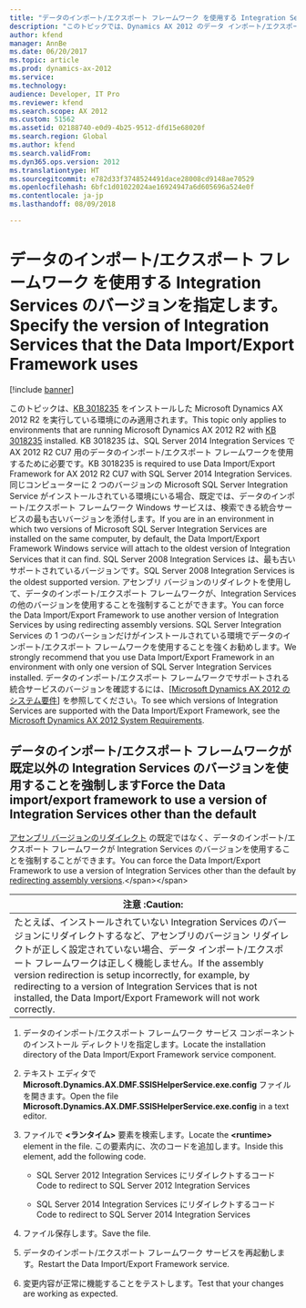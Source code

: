 ```yaml
---
title: "データのインポート/エクスポート フレームワーク を使用する Integration Services のバージョンを指定します。"
description: "このトピックでは、Dynamics AX 2012 のデータ インポート/エクスポート フレームワークで使用されている SSIS を構成する方法について説明します。"
author: kfend
manager: AnnBe
ms.date: 06/20/2017
ms.topic: article
ms.prod: dynamics-ax-2012
ms.service: 
ms.technology: 
audience: Developer, IT Pro
ms.reviewer: kfend
ms.search.scope: AX 2012
ms.custom: 51562
ms.assetid: 02188740-e0d9-4b25-9512-dfd15e68020f
ms.search.region: Global
ms.author: kfend
ms.search.validFrom: 
ms.dyn365.ops.version: 2012
ms.translationtype: HT
ms.sourcegitcommit: e782d33f3748524491dace28008cd9148ae70529
ms.openlocfilehash: 6bfc1d01022024ae16924947a6d605696a524e0f
ms.contentlocale: ja-jp
ms.lasthandoff: 08/09/2018

---
```


# <a name="specify-the-version-of-integration-services-that-the-data-importexport-framework-uses"></a><span data-ttu-id="b76e6-103">データのインポート/エクスポート フレームワーク を使用する Integration Services のバージョンを指定します。</span><span class="sxs-lookup"><span data-stu-id="b76e6-103">Specify the version of Integration Services that the Data Import/Export Framework uses</span></span>

[!include [banner](../../includes/banner.md)]

<span data-ttu-id="b76e6-104">このトピックは、[KB 3018235](https://mbs2.microsoft.com/Knowledgebase/KBDisplay.aspx?scid=kb;en-us;3018235) をインストールした Microsoft Dynamics AX 2012 R2 を実行している環境にのみ適用されます。</span><span class="sxs-lookup"><span data-stu-id="b76e6-104">This topic only applies to environments that are running Microsoft Dynamics AX 2012 R2 with [KB 3018235](https://mbs2.microsoft.com/Knowledgebase/KBDisplay.aspx?scid=kb;en-us;3018235) installed.</span></span> <span data-ttu-id="b76e6-105">KB 3018235 は、SQL Server 2014 Integration Services で AX 2012 R2 CU7 用のデータのインポート/エクスポート フレームワークを使用するために必要です。</span><span class="sxs-lookup"><span data-stu-id="b76e6-105">KB 3018235 is required to use Data Import/Export Framework for AX 2012 R2 CU7 with SQL Server 2014 Integration Services.</span></span> <span data-ttu-id="b76e6-106">同じコンピューターに 2 つのバージョンの Microsoft SQL Server Integration Service がインストールされている環境にいる場合、既定では、データのインポート/エクスポート フレームワーク Windows サービスは、検索できる統合サービスの最も古いバージョンを添付します。</span><span class="sxs-lookup"><span data-stu-id="b76e6-106">If you are in an environment in which two versions of Microsoft SQL Server Integration Services are installed on the same computer, by default, the Data Import/Export Framework Windows service will attach to the oldest version of Integration Services that it can find.</span></span> <span data-ttu-id="b76e6-107">SQL Server 2008 Integration Services は、最も古いサポートされているバージョンです。</span><span class="sxs-lookup"><span data-stu-id="b76e6-107">SQL Server 2008 Integration Services is the oldest supported version.</span></span> <span data-ttu-id="b76e6-108">アセンブリ バージョンのリダイレクトを使用して、データのインポート/エクスポート フレームワークが、Integration Services の他のバージョンを使用することを強制することができます。</span><span class="sxs-lookup"><span data-stu-id="b76e6-108">You can force the Data Import/Export Framework to use another version of Integration Services by using redirecting assembly versions.</span></span> <span data-ttu-id="b76e6-109">SQL Server Integration Services の 1 つのバーションだけがインストールされている環境でデータのインポート/エクスポート フレームワークを使用することを強くお勧めします。</span><span class="sxs-lookup"><span data-stu-id="b76e6-109">We strongly recommend that you use Data Import/Export Framework in an environment with only one version of SQL Server Integration Services installed.</span></span> <span data-ttu-id="b76e6-110">データのインポート/エクスポート フレームワークでサポートされる統合サービスのバージョンを確認するには、[[Microsoft Dynamics AX 2012 のシステム要件](http://go.microsoft.com/fwlink/?LinkId=165377)] を参照してください。</span><span class="sxs-lookup"><span data-stu-id="b76e6-110">To see which versions of Integration Services are supported with the Data Import/Export Framework, see the [Microsoft Dynamics AX 2012 System Requirements](http://go.microsoft.com/fwlink/?LinkId=165377).</span></span>

## <a name="force-the-data-importexport-framework-to-use-a-version-of-integration-services-other-than-the-default"></a><span data-ttu-id="b76e6-111">データのインポート/エクスポート フレームワークが既定以外の Integration Services のバージョンを使用することを強制します</span><span class="sxs-lookup"><span data-stu-id="b76e6-111">Force the Data import/export framework to use a version of Integration Services other than the default</span></span>
<span data-ttu-id="b76e6-112">[アセンブリ バージョンのリダイレクト](https://msdn.microsoft.com/en-us/library/7wd6ex19(v=vs.110).aspx) の既定ではなく、データのインポート/エクスポート フレームワークが Integration Services のバージョンを使用することを強制することができます。</span><span class="sxs-lookup"><span data-stu-id="b76e6-112">You can force the Data Import/Export Framework to use a version of Integration Services other than the default by [redirecting assembly versions](https://msdn.microsoft.com/en-us/library/7wd6ex19(v=vs.110).aspx).</span></span>

| <span data-ttu-id="b76e6-113">注意 :</span><span class="sxs-lookup"><span data-stu-id="b76e6-113">Caution:</span></span>                                                                                                                                                                                                    |
|-------------------------------------------------------------------------------------------------------------------------------------------------------------------------------------------------------------|
| <span data-ttu-id="b76e6-114">たとえば、インストールされていない Integration Services のバージョンにリダイレクトするなど、アセンブリのバージョン リダイレクトが正しく設定されていない場合、データ インポート/エクスポート フレームワークは正しく機能しません。</span><span class="sxs-lookup"><span data-stu-id="b76e6-114">If the assembly version redirection is setup incorrectly, for example, by redirecting to a version of Integration Services that is not installed, the Data Import/Export Framework will not work correctly.</span></span> |

1.  <span data-ttu-id="b76e6-115">データのインポート/エクスポート フレームワーク サービス コンポーネントのインストール ディレクトリを指定します。</span><span class="sxs-lookup"><span data-stu-id="b76e6-115">Locate the installation directory of the Data Import/Export Framework service component.</span></span>
2.  <span data-ttu-id="b76e6-116">テキスト エディタで **Microsoft.Dynamics.AX.DMF.SSISHelperService.exe.config** ファイルを開きます。</span><span class="sxs-lookup"><span data-stu-id="b76e6-116">Open the file **Microsoft.Dynamics.AX.DMF.SSISHelperService.exe.config** in a text editor.</span></span>
3.  <span data-ttu-id="b76e6-117">ファイルで **&lt;ランタイム&gt;** 要素を検索します。</span><span class="sxs-lookup"><span data-stu-id="b76e6-117">Locate the **&lt;runtime&gt;** element in the file.</span></span> <span data-ttu-id="b76e6-118">この要素内に、次のコードを追加します。</span><span class="sxs-lookup"><span data-stu-id="b76e6-118">Inside this element, add the following code.</span></span>
    -   <span data-ttu-id="b76e6-119">SQL Server 2012 Integration Services にリダイレクトするコード     <assemblyBinding xmlns="urn:schemas-microsoft-com:asm.v1"> <dependentAssembly> <assemblyIdentity name="Microsoft.SqlServer.DTSPipelineWrap"
                      publicKeyToken="89845dcd8080cc91" /> <bindingRedirect oldVersion="10.0.0.0" newVersion="11.0.0.0" /> </dependentAssembly> <dependentAssembly> <assemblyIdentity name="Microsoft.SqlServer.DTSRuntimeWrap"
                      publicKeyToken="89845dcd8080cc91" /> <bindingRedirect oldVersion="10.0.0.0" newVersion="11.0.0.0" /> </dependentAssembly> <dependentAssembly> <assemblyIdentity name="Microsoft.SqlServer.ManagedDTS"
                      publicKeyToken="89845dcd8080cc91" /> <bindingRedirect oldVersion="10.0.0.0" newVersion="11.0.0.0" /> </dependentAssembly> <dependentAssembly> <assemblyIdentity name="Microsoft.SqlServer.PipelineHost"
                      publicKeyToken="89845dcd8080cc91" /> <bindingRedirect oldVersion="10.0.0.0" newVersion="11.0.0.0" /> </dependentAssembly> <dependentAssembly> <assemblyIdentity name="Microsoft.SqlServer.SQLTask"
                      publicKeyToken="89845dcd8080cc91" /> <bindingRedirect oldVersion="10.0.0.0" newVersion="11.0.0.0" /> </dependentAssembly> <dependentAssembly> <assemblyIdentity name="Microsoft.SqlServer.XmlSrc"
                      publicKeyToken="89845dcd8080cc91" /> <bindingRedirect oldVersion="10.0.0.0" newVersion="11.0.0.0" /> </dependentAssembly> </assemblyBinding></span><span class="sxs-lookup"><span data-stu-id="b76e6-119">Code to redirect to SQL Server 2012 Integration Services     <assemblyBinding xmlns="urn:schemas-microsoft-com:asm.v1"> <dependentAssembly> <assemblyIdentity name="Microsoft.SqlServer.DTSPipelineWrap"
                      publicKeyToken="89845dcd8080cc91" /> <bindingRedirect oldVersion="10.0.0.0" newVersion="11.0.0.0" /> </dependentAssembly> <dependentAssembly> <assemblyIdentity name="Microsoft.SqlServer.DTSRuntimeWrap"
                      publicKeyToken="89845dcd8080cc91" /> <bindingRedirect oldVersion="10.0.0.0" newVersion="11.0.0.0" /> </dependentAssembly> <dependentAssembly> <assemblyIdentity name="Microsoft.SqlServer.ManagedDTS"
                      publicKeyToken="89845dcd8080cc91" /> <bindingRedirect oldVersion="10.0.0.0" newVersion="11.0.0.0" /> </dependentAssembly> <dependentAssembly> <assemblyIdentity name="Microsoft.SqlServer.PipelineHost"
                      publicKeyToken="89845dcd8080cc91" /> <bindingRedirect oldVersion="10.0.0.0" newVersion="11.0.0.0" /> </dependentAssembly> <dependentAssembly> <assemblyIdentity name="Microsoft.SqlServer.SQLTask"
                      publicKeyToken="89845dcd8080cc91" /> <bindingRedirect oldVersion="10.0.0.0" newVersion="11.0.0.0" /> </dependentAssembly> <dependentAssembly> <assemblyIdentity name="Microsoft.SqlServer.XmlSrc"
                      publicKeyToken="89845dcd8080cc91" /> <bindingRedirect oldVersion="10.0.0.0" newVersion="11.0.0.0" /> </dependentAssembly> </assemblyBinding></span></span>

    -   <span data-ttu-id="b76e6-120">SQL Server 2014 Integration Services にリダイレクトするコード         <assemblyBinding xmlns="urn:schemas-microsoft-com:asm.v1"> <dependentAssembly> <assemblyIdentity name="Microsoft.SqlServer.DTSPipelineWrap"
                      publicKeyToken="89845dcd8080cc91" /> <bindingRedirect oldVersion="10.0.0.0" newVersion="12.0.0.0" /> </dependentAssembly> <dependentAssembly> <assemblyIdentity name="Microsoft.SqlServer.DTSRuntimeWrap"
                      publicKeyToken="89845dcd8080cc91" /> <bindingRedirect oldVersion="10.0.0.0" newVersion="12.0.0.0" /> </dependentAssembly> <dependentAssembly> <assemblyIdentity name="Microsoft.SqlServer.ManagedDTS"
                      publicKeyToken="89845dcd8080cc91" /> <bindingRedirect oldVersion="10.0.0.0" newVersion="12.0.0.0" /> </dependentAssembly> <dependentAssembly> <assemblyIdentity name="Microsoft.SqlServer.PipelineHost"
                      publicKeyToken="89845dcd8080cc91" /> <bindingRedirect oldVersion="10.0.0.0" newVersion="12.0.0.0" /> </dependentAssembly> <dependentAssembly> <assemblyIdentity name="Microsoft.SqlServer.SQLTask"
                      publicKeyToken="89845dcd8080cc91" /> <bindingRedirect oldVersion="10.0.0.0" newVersion="12.0.0.0" /> </dependentAssembly> <dependentAssembly> <assemblyIdentity name="Microsoft.SqlServer.XmlSrc"
                      publicKeyToken="89845dcd8080cc91" /> <bindingRedirect oldVersion="10.0.0.0" newVersion="12.0.0.0" /> </dependentAssembly> </assemblyBinding></span><span class="sxs-lookup"><span data-stu-id="b76e6-120">Code to redirect to SQL Server 2014 Integration Services         <assemblyBinding xmlns="urn:schemas-microsoft-com:asm.v1"> <dependentAssembly> <assemblyIdentity name="Microsoft.SqlServer.DTSPipelineWrap"
                      publicKeyToken="89845dcd8080cc91" /> <bindingRedirect oldVersion="10.0.0.0" newVersion="12.0.0.0" /> </dependentAssembly> <dependentAssembly> <assemblyIdentity name="Microsoft.SqlServer.DTSRuntimeWrap"
                      publicKeyToken="89845dcd8080cc91" /> <bindingRedirect oldVersion="10.0.0.0" newVersion="12.0.0.0" /> </dependentAssembly> <dependentAssembly> <assemblyIdentity name="Microsoft.SqlServer.ManagedDTS"
                      publicKeyToken="89845dcd8080cc91" /> <bindingRedirect oldVersion="10.0.0.0" newVersion="12.0.0.0" /> </dependentAssembly> <dependentAssembly> <assemblyIdentity name="Microsoft.SqlServer.PipelineHost"
                      publicKeyToken="89845dcd8080cc91" /> <bindingRedirect oldVersion="10.0.0.0" newVersion="12.0.0.0" /> </dependentAssembly> <dependentAssembly> <assemblyIdentity name="Microsoft.SqlServer.SQLTask"
                      publicKeyToken="89845dcd8080cc91" /> <bindingRedirect oldVersion="10.0.0.0" newVersion="12.0.0.0" /> </dependentAssembly> <dependentAssembly> <assemblyIdentity name="Microsoft.SqlServer.XmlSrc"
                      publicKeyToken="89845dcd8080cc91" /> <bindingRedirect oldVersion="10.0.0.0" newVersion="12.0.0.0" /> </dependentAssembly> </assemblyBinding></span></span>

4.  <span data-ttu-id="b76e6-121">ファイル保存します。</span><span class="sxs-lookup"><span data-stu-id="b76e6-121">Save the file.</span></span>
5.  <span data-ttu-id="b76e6-122">データのインポート/エクスポート フレームワーク サービスを再起動します。</span><span class="sxs-lookup"><span data-stu-id="b76e6-122">Restart the Data Import/Export Framework service.</span></span>
6.  <span data-ttu-id="b76e6-123">変更内容が正常に機能することをテストします。</span><span class="sxs-lookup"><span data-stu-id="b76e6-123">Test that your changes are working as expected.</span></span>






